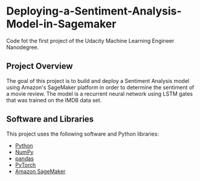 # Deploying-a-Sentiment-Analysis-Model-in-Sagemaker
Code fot the first project of the Udacity Machine Learning Engineer Nanodegree.

## Project Overview
The goal of this project is to build and deploy a Sentiment Analysis model using Amazon's SageMaker platform in order
to determine the sentiment of a movie review. The model is a recurrent neural network using LSTM gates that was trained
on the IMDB data set.

## Software and Libraries

This project uses the following software and Python libraries:

* [Python](https://www.python.org/downloads/release/python-364/)
* [NumPy](http://www.numpy.org/)
* [pandas](https://pandas.pydata.org/)
* [PyTorch](https://pytorch.org/)
* [Amazon SageMaker](https://aws.amazon.com/sagemaker/)
